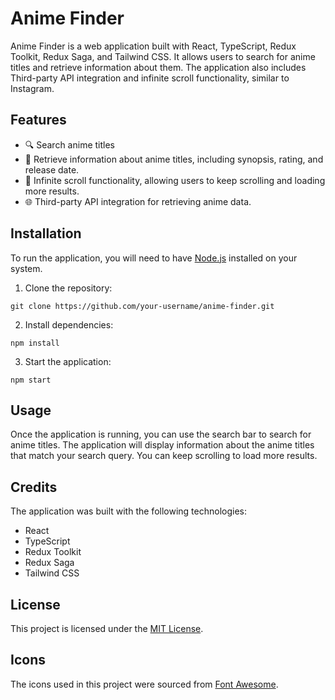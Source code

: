 # Anime Finder

Anime Finder is a web application built with React, TypeScript, Redux Toolkit, Redux Saga, and Tailwind CSS. It allows users to search for anime titles and retrieve information about them. The application also includes Third-party API integration and infinite scroll functionality, similar to Instagram.

## Features

- 🔍 Search anime titles
- 📝 Retrieve information about anime titles, including synopsis, rating, and release date.
- 🔄 Infinite scroll functionality, allowing users to keep scrolling and loading more results.
- 🌐 Third-party API integration for retrieving anime data.

## Installation

To run the application, you will need to have [Node.js](https://nodejs.org/en/) installed on your system.

1. Clone the repository:

```git clone https://github.com/your-username/anime-finder.git```

2. Install dependencies:

```npm install```

3. Start the application:

```npm start```

## Usage

Once the application is running, you can use the search bar to search for anime titles. The application will display information about the anime titles that match your search query. You can keep scrolling to load more results.

## Credits

The application was built with the following technologies:

- React
- TypeScript
- Redux Toolkit
- Redux Saga
- Tailwind CSS

## License

This project is licensed under the [MIT License](LICENSE).

## Icons

The icons used in this project were sourced from [Font Awesome](https://fontawesome.com/).
